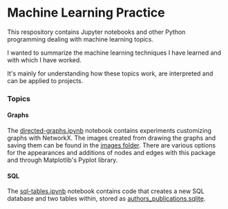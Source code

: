 # Machine Learning Practice
This respository contains Jupyter notebooks and other Python programming dealing with machine learning topics.

I wanted to summarize the machine learning techniques I have learned and with which I have worked.

It's mainly for understanding how these topics work, are interpreted and can be applied to projects.

### Topics

#### Graphs
The [directed-graphs.ipynb](https://github.com/bronwencc/ML_practice/blob/main/directed-graphs.ipynb) notebook contains experiments customizing graphs with NetworkX.  The images created from drawing the graphs and saving them can be found in the [images folder](https://github.com/bronwencc/ML_practice/tree/main/images).  There are various options for the appearances and additions of nodes and edges with this package and through Matplotlib's Pyplot library.

#### SQL
The [sql-tables.ipynb](https://github.com/bronwencc/ML_practice/blob/main/sql-tables.ipynb) notebook contains code that creates a new SQL database and two tables within, stored as [authors_publications.sqlite](https://github.com/bronwencc/ML_practice/blob/main/authors_publications.sqlite).
